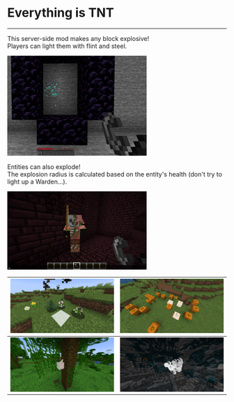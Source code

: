 # Everything is TNT

---

This server-side mod makes any block explosive!  
Players can light them with flint and steel.

![nether_portal](img/nether_portal.gif)

Entities can also explode!   
The explosion radius is calculated based on the entity's health (don't try to light up a Warden...).

![zombified_piglin](img/zombified_piglin.gif)


| ![flowers](img/flowers.png) | ![pumpkins](img/pumpkins.png) |
|-----------------------------|-------------------------------|
| ![cocoa](img/cocoa.png)     | ![warden](img/warden.png)     |